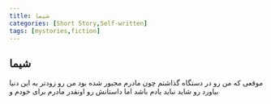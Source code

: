 ```yaml
---
title: شیما
categories: [Short Story,Self-written]
tags: [mystories,fiction]
---
```


<style type="text/css"> 
@font-face { font-family: 'Roya'; src: url('../../roya.ttf'); } 
.px-1 {
    font-family: Roya; direction: rtl;
}

.px-1 p {
    font-size:1.5em;
}
</style> 


## شیما

موقعی که من رو در دستگاه گذاشتم چون مادرم مجبور شده بود من رو زودتر به این دنیا بیاورد رو شاید نباید یادم باشد اما داستانش رو اونقدر مادرم برای خودم و  
